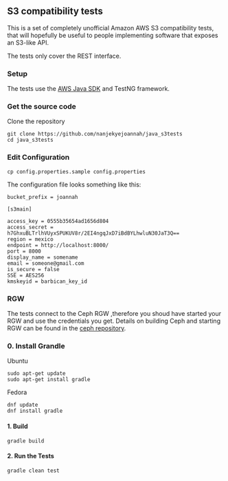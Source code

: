 
 ## S3 compatibility tests

This is a set of completely unofficial Amazon AWS S3 compatibility
tests, that will hopefully be useful to people implementing software
that exposes an S3-like API.

The tests only cover the REST interface.

### Setup

The tests use the [AWS Java SDK]() and  TestNG framework.

### Get the source code

Clone the repository

	git clone https://github.com/nanjekyejoannah/java_s3tests
	cd java_s3tests

### Edit Configuration

	cp config.properties.sample config.properties

The configuration file looks something like this:

	bucket_prefix = joannah
	
	[s3main]
	
	access_key = 0555b35654ad1656d804
	access_secret = h7GhxuBLTrlhVUyxSPUKUV8r/2EI4ngqJxD7iBdBYLhwluN30JaT3Q==
	region = mexico
	endpoint = http://localhost:8000/
	port = 8000
	display_name = somename
	email = someone@gmail.com
	is_secure = false
	SSE = AES256
	kmskeyid = barbican_key_id

### RGW

The tests connect to the Ceph RGW ,therefore you shoud have started your RGW and use the credentials you get. Details on building Ceph and starting RGW can be found in the [ceph repository](https://github.com/ceph/ceph).


### 0. Install Grandle
	
Ubuntu

	sudo apt-get update
	sudo apt-get install gradle

Fedora
	
	dnf update
	dnf install gradle
	
#### 1. Build 

	gradle build

#### 2. Run the Tests

	gradle clean test

